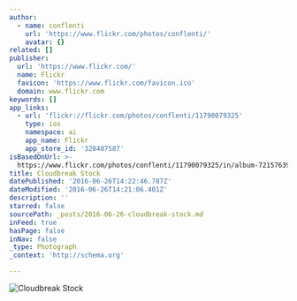 ```yaml
---
author:
  - name: conflenti
    url: 'https://www.flickr.com/photos/conflenti/'
    avatar: {}
related: []
publisher:
  url: 'https://www.flickr.com/'
  name: Flickr
  favicon: 'https://www.flickr.com/favicon.ico'
  domain: www.flickr.com
keywords: []
app_links:
  - url: 'flickr://flickr.com/photos/conflenti/11790079325'
    type: ios
    namespace: ai
    app_name: Flickr
    app_store_id: '328407587'
isBasedOnUrl: >-
  https://www.flickr.com/photos/conflenti/11790079325/in/album-72157639457550576/
title: Cloudbreak Stock
datePublished: '2016-06-26T14:22:46.787Z'
dateModified: '2016-06-26T14:21:06.401Z'
description: ''
starred: false
sourcePath: _posts/2016-06-26-cloudbreak-stock.md
inFeed: true
hasPage: false
inNav: false
_type: Photograph
_context: 'http://schema.org'

---
```

![Cloudbreak Stock](https://farm6.staticflickr.com/5486/11790079325_e559551a4b_b.jpg)